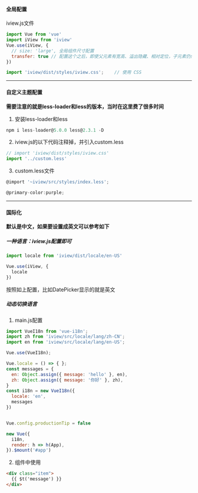 #### 全局配置



iview.js文件

```js
import Vue from 'vue'
import iView from 'iview'
Vue.use(iView, {
  // size: 'large', 全局组件尺寸配置
  transfer: true // 配置这个之后，即使父元素有宽高、溢出隐藏、相对定位，子元素仍然能显示。因为配置了这个属性后子元素直接就在body下
})

import 'iview/dist/styles/iview.css';    // 使用 CSS
```



---



#### 自定义主题配置



**需要注意的就是less-loader和less的版本，当时在这里费了很多时间**

1. 安装less-loader和less

```js
npm i less-loader@5.0.0 less@2.3.1 -D
```

2. iview.js的以下代码注释掉，并引入custom.less

```js
// import 'iview/dist/styles/iview.css'
import '../custom.less'
```

3. custom.less文件

```js
@import '~iview/src/styles/index.less';

@primary-color:purple;
```



---



#### 国际化



**默认是中文，如果要设置成英文可以参考如下**

##### 一种语言：iview.js配置即可

````js
import locale from 'iview/dist/locale/en-US'

Vue.use(iView, {
  locale
})
````

按照如上配置，比如DatePicker显示的就是英文



##### 动态切换语言

1. main.js配置

```js
import VueI18n from 'vue-i18n';
import zh from 'iview/src/locale/lang/zh-CN';
import en from 'iview/src/locale/lang/en-US';

Vue.use(VueI18n);

Vue.locale = () => { };
const messages = {
  en: Object.assign({ message: 'hello' }, en),
  zh: Object.assign({ message: '你好' }, zh),
}
const i18n = new VueI18n({
  locale: 'en',
  messages
})


Vue.config.productionTip = false

new Vue({
  i18n,
  render: h => h(App),
}).$mount('#app')
```

2. 组件中使用

```html
<div class="item">
  {{ $t('message') }}
</div>
```

